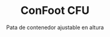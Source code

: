---
title: "ConFoot CFU"
subtitle: "Pata de contenedor ajustable en altura"
mainImage: "/images/products/confoot-leg-cfu-main.jpg"
gallery:
  - "/images/products/confoot-leg-cfu-1.jpg"
  - "/images/products/confoot-leg-cfu-2.jpg"
  - "/images/products/confoot-leg-cfu-3.jpg"
shortDescription: "ConFoot CFU es una pata de contenedor ajustable en altura que te permite ajustar la altura del contenedor desde el nivel del suelo hasta 1,5 metros, sin necesidad de equipos adicionales para el manejo del contenedor."
technicalDescription: "El ConFoot CFU está diseñado con acero de alta calidad y cuenta con nuestro mecanismo de bloqueo patentado para una fijación segura a los casquetes de las esquinas del contenedor. Permite el uso flexible de contenedores en diferentes entornos y para diversos propósitos."
videoID: "HDhFIRA-oZU"
specifications:
  - name: "Peso"
    value: "46 kg cuando está ensamblado (peso individual de cada pieza inferior a 25 kg)"
  - name: "Capacidad de carga"
    value: "20 toneladas"
  - name: "Rango de ajuste"
    value: "0–1,500 mm"
  - name: "Material"
    value: "Acero de alta calidad"
price: "6.350 EUR"
priceVAT: "7.684 EUR"
pricingNotes: "Descuentos por volumen disponibles. Contáctanos para cotizaciones personalizadas."
buyLink: "/contact"
howToUse: |
  1. Coloca el CFU debajo de la esquina del contenedor
  2. Activa el mecanismo de bloqueo
  3. Ajusta la altura según sea necesario (desde el nivel del suelo hasta más de un metro)
  4. Verifica la fijación segura
  5. Repite para todas las esquinas requeridas
benefits:
  - title: "No se requiere equipo adicional"
    description: "Manejo completo del contenedor utilizando solo las patas CFU, eliminando la necesidad de maquinaria pesada"
  - title: "Ajuste de altura"
    description: "Ajusta fácilmente la altura del contenedor desde el nivel del suelo hasta más de un metro (0–1,500 mm)"
  - title: "Peso manejable"
    description: "Consta de varias piezas con un peso individual inferior a 25 kg, lo que facilita su manejo"
  - title: "Aplicaciones versátiles"
    description: "Adecuado para diversas industrias, incluyendo compañías de transporte, fuerzas de defensa, instalaciones de producción, cadenas de venta minorista, puertos y ayuda humanitaria"
  - title: "Uso flexible"
    description: "Permite el uso flexible de contenedores en diferentes entornos y para diversos propósitos"
  - title: "Flujo de trabajo mejorado"
    description: "Optimiza los procesos de manejo de contenedores, mejorando la eficiencia operativa"
articleContent: |
  ## ¿Qué es ConFoot CFU?

  ConFoot CFU es una solución de pata de contenedor ajustable en altura diseñada para proporcionar la máxima versatilidad y flexibilidad en el manejo de contenedores. Este innovador sistema te permite ajustar la altura del contenedor desde el nivel del suelo hasta más de un metro (0–1,500 mm), sin necesidad de equipos adicionales para su manejo. El modelo CFU se destaca por su capacidad para trabajar con contenedores estándar en diversos entornos y para diferentes propósitos, lo que lo convierte en una opción ideal para negocios en múltiples industrias.

  ## ¿Cómo funciona?

  El ConFoot CFU se fija directamente a los casquetes de las esquinas del contenedor, proporcionando una base estable para la carga, descarga y almacenamiento temporal. Su diseño ajustable garantiza flexibilidad al posicionar los contenedores a la altura óptima para tus necesidades específicas. El sistema consta de varias piezas con un peso individual inferior a 25 kg, lo que facilita su manejo por parte de los operadores, mientras que el peso total de la pata, cuando está ensamblada, es de 46 kg. El sencillo mecanismo de fijación permite un despliegue y desmontaje rápidos, reduciendo significativamente el tiempo y los recursos necesarios para las operaciones de manejo de contenedores.

  ## Aplicaciones de ConFoot CFU

  ### Compañías de Transporte
  ConFoot CFU destaca en operaciones de transporte donde se requiere ajuste de altura y flexibilidad. Las compañías de transporte pueden utilizar las patas CFU para cargar, descargar y posicionar contenedores fácilmente, sin necesidad de maquinaria pesada adicional, optimizando las operaciones y reduciendo los costos de los equipos.

  ### Fuerzas de Defensa
  Para las fuerzas de defensa, el CFU proporciona una solución portátil y versátil para desplegar rápidamente instalaciones basadas en contenedores en diversos terrenos y entornos. La capacidad de ajustar la altura permite un posicionamiento óptimo incluso sobre terrenos irregulares.

  ### Instalaciones de Producción
  Las instalaciones de producción se benefician de la capacidad del CFU para crear diseños de producción flexibles con alturas de contenedores ajustables. Al permitir que los contenedores se posicionen exactamente donde se necesiten y a la altura adecuada, el sistema facilita flujos de trabajo eficientes en la producción y la gestión de inventario.

  ### Cadenas de Venta Minorista
  Las operaciones minoristas pueden utilizar las patas CFU para soluciones de almacenamiento temporales o estacionales, con la capacidad de ajustar la altura de los contenedores para adaptarse a los muelles de carga u otros requerimientos de infraestructura.

  ### Puertos
  En entornos portuarios, el CFU proporciona flexibilidad para el manejo y almacenamiento temporal de contenedores, permitiendo un uso eficiente del espacio y los recursos sin depender únicamente de equipos de elevación pesada.

  ### Ayuda Humanitaria
  Para operaciones de ayuda humanitaria, el CFU ofrece una solución práctica para desplegar rápidamente instalaciones basadas en contenedores en entornos desafiantes, con la capacidad de ajustar las alturas para adaptarse a diversos terrenos y necesidades operativas.

  ## Ventajas de ConFoot CFU

  ### No se requiere equipo adicional
  El CFU elimina la necesidad de grúas, montacargas u otra maquinaria pesada para el manejo de contenedores, reduciendo los costos operativos y la dependencia de equipos especializados.

  ### Capacidad de ajuste de altura
  Con un rango de ajuste de 0–1,500 mm, el CFU proporciona una flexibilidad inigualable para posicionar contenedores a la altura óptima para diversas aplicaciones y entornos.

  ### Peso manejable
  A pesar de su construcción robusta y una capacidad de carga de 20 toneladas, el CFU está diseñado para facilitar el manejo por parte de los operadores. Los componentes individuales pesan menos de 25 kg, haciendo que el ensamblaje y posicionamiento sea manejable.

  ### Aplicaciones versátiles
  El diseño del CFU lo hace adecuado para una amplia gama de industrias y aplicaciones, desde logística y fabricación hasta defensa y ayuda humanitaria.

  ### Flexibilidad operativa
  Al permitir que los contenedores se utilicen en diferentes entornos y para diversos propósitos, el CFU amplía la utilidad de los contenedores estándar más allá de los roles tradicionales de transporte y almacenamiento.

  ## Especificaciones Técnicas

  - **Capacidad de carga**: 20 toneladas
  - **Peso total**: 46 kg cuando está ensamblado
  - **Peso de los componentes**: Piezas individuales de menos de 25 kg
  - **Rango de ajuste**: 0–1,500 mm
  - **Material**: Acero de alta calidad con acabado duradero
  - **Compatibilidad**: Casquetes estándar para esquinas de contenedores

  El ConFoot CFU representa un avance significativo en la tecnología de manejo de contenedores, ofreciendo una solución que combina la capacidad de ajuste de altura, versatilidad y simplicidad operativa en un solo producto.
---